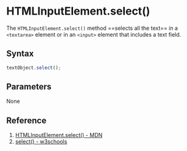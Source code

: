 # HTMLInputElement.select()

The `HTMLInputElement.select()` method ==selects all the text== in a `<textarea>` element or in an `<input>` element that includes a text field.

## Syntax

```js
textObject.select();
```

## Parameters

None

## Reference

1. [HTMLInputElement.select() - MDN](https://developer.mozilla.org/en-US/docs/Web/API/HTMLInputElement/select)
2. [select() - w3schools](https://www.w3schools.com/jsref/met_text_select.asp)
